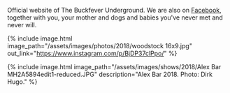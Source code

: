 ---
---

Official website of The Buckfever Underground. We are also on [Facebook](https://www.facebook.com/TheBuckfeverUnderground), together with you, your mother and dogs and babies you've never met and never will.


{% include image.html
    image_path="/assets/images/photos/2018/woodstock 16x9.jpg"
    out_link="https://www.instagram.com/p/BjDP37clPpo/"
%}


{% include image.html
    image_path="/assets/images/shows/2018/Alex Bar MH2A5894edit1-reduced.JPG"
    description="Alex Bar 2018. Photo: Dirk Hugo."
%}
